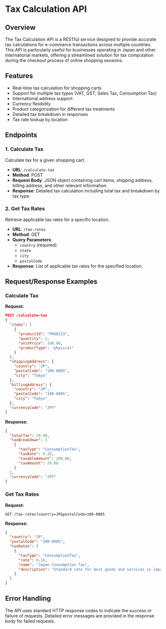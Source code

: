 # Tax Calculation API

## Overview

The Tax Calculation API is a RESTful service designed to provide accurate tax calculations for e-commerce transactions across multiple countries. This API is particularly useful for businesses operating in Japan and other international markets, offering a streamlined solution for tax computation during the checkout process of online shopping sessions.

## Features

- Real-time tax calculation for shopping carts
- Support for multiple tax types (VAT, GST, Sales Tax, Consumption Tax)
- International address support
- Currency flexibility
- Product categorization for different tax treatments
- Detailed tax breakdown in responses
- Tax rate lookup by location

## Endpoints

### 1. Calculate Tax

Calculate tax for a given shopping cart.

- **URL**: `/calculate-tax`
- **Method**: POST
- **Request Body**: JSON object containing cart items, shipping address, billing address, and other relevant information.
- **Response**: Detailed tax calculation including total tax and breakdown by tax type.

### 2. Get Tax Rates

Retrieve applicable tax rates for a specific location.

- **URL**: `/tax-rates`
- **Method**: GET
- **Query Parameters**: 
  - `country` (required)
  - `state`
  - `city`
  - `postalCode`
- **Response**: List of applicable tax rates for the specified location.

## Request/Response Examples

### Calculate Tax

**Request:**

```json
POST /calculate-tax
{
  "items": [
    {
      "productId": "PROD123",
      "quantity": 2,
      "unitPrice": 100.00,
      "productType": "physical"
    }
  ],
  "shippingAddress": {
    "country": "JP",
    "postalCode": "100-0005",
    "city": "Tokyo"
  },
  "billingAddress": {
    "country": "JP",
    "postalCode": "100-0005",
    "city": "Tokyo"
  },
  "currencyCode": "JPY"
}
```

**Response:**

```json
{
  "totalTax": 20.00,
  "taxBreakdown": [
    {
      "taxType": "ConsumptionTax",
      "taxRate": 0.10,
      "taxableAmount": 200.00,
      "taxAmount": 20.00
    }
  ],
  "currencyCode": "JPY"
}
```

### Get Tax Rates

**Request:**

```
GET /tax-rates?country=JP&postalCode=100-0005
```

**Response:**

```json
{
  "country": "JP",
  "postalCode": "100-0005",
  "taxRates": [
    {
      "taxType": "ConsumptionTax",
      "rate": 0.10,
      "name": "Japan Consumption Tax",
      "description": "Standard rate for most goods and services in Japan"
    }
  ]
}
```

## Error Handling

The API uses standard HTTP response codes to indicate the success or failure of requests. Detailed error messages are provided in the response body for failed requests.
